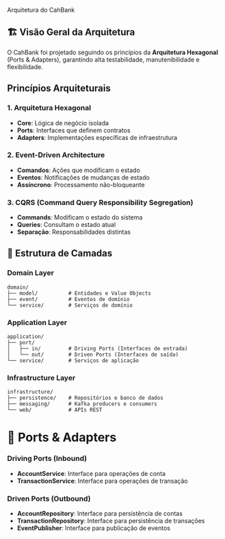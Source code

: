 Arquitetura do CahBank

## 🏗️ Visão Geral da Arquitetura

O CahBank foi projetado seguindo os princípios da **Arquitetura Hexagonal** (Ports & Adapters), garantindo alta testabilidade, manutenibilidade e flexibilidade.

## Princípios Arquiteturais

### **1. Arquitetura Hexagonal**

- **Core**: Lógica de negócio isolada
- **Ports**: Interfaces que definem contratos
- **Adapters**: Implementações específicas de infraestrutura

### **2. Event-Driven Architecture**

- **Comandos**: Ações que modificam o estado
- **Eventos**: Notificações de mudanças de estado
- **Assíncrono**: Processamento não-bloqueante

### **3. CQRS (Command Query Responsibility Segregation)**

- **Commands**: Modificam o estado do sistema
- **Queries**: Consultam o estado atual
- **Separação**: Responsabilidades distintas

## 🏢 Estrutura de Camadas

### **Domain Layer**

```
domain/
├── model/          # Entidades e Value Objects
├── event/          # Eventos de domínio
└── service/        # Serviços de domínio
```

### **Application Layer**

```
application/
├── port/
│   ├── in/         # Driving Ports (Interfaces de entrada)
│   └── out/        # Driven Ports (Interfaces de saída)
└── service/        # Serviços de aplicação
```

### **Infrastructure Layer**

```
infrastructure/
├── persistence/    # Repositórios e banco de dados
├── messaging/      # Kafka producers e consumers
└── web/            # APIs REST
```

# 🔌 Ports & Adapters

### **Driving Ports (Inbound)**

- **AccountService**: Interface para operações de conta
- **TransactionService**: Interface para operações de transação

### **Driven Ports (Outbound)**

- **AccountRepository**: Interface para persistência de contas
- **TransactionRepository**: Interface para persistência de transações
- **EventPublisher**: Interface para publicação de eventos
